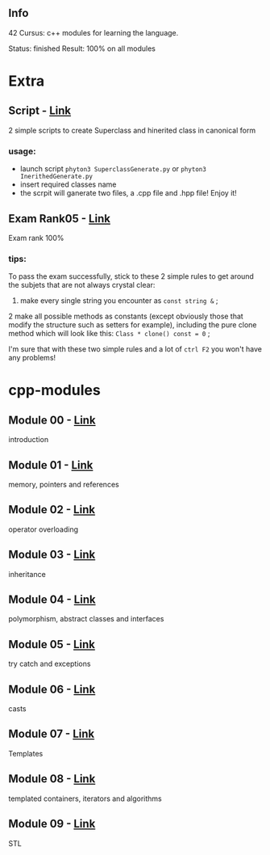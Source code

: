 
## Info
42 Cursus: c++ modules for learning the language.

Status: finished
Result: 100% on all modules

# Extra

## Script - [Link](https://github.com/IvanaRagusa/cpp/tree/main/script)
2 simple scripts to create Superclass and hinerited class in canonical form
### usage: 
- launch script ``` phyton3 SuperclassGenerate.py ``` or ``` phyton3 InerithedGenerate.py ```
- insert required classes name
- the scrpit will ganerate two files, a .cpp file and .hpp file! Enjoy it!

## Exam Rank05 - [Link](https://github.com/IvanaRagusa/cpp/tree/main/exam)
Exam rank 100%
### tips:
To pass the exam successfully, stick to these 2 simple rules to get around the subjets that are not always crystal clear:

1. make every single string you encounter as ``` const string & ``` ;

2 make all possible methods as constants (except obviously those that modify the structure such as setters for example), including the pure clone method which will look like this: ``` Class * clone() const = 0 ``` ;

I'm sure that with these two simple rules and a lot of ```ctrl F2``` you won't have any problems!

# cpp-modules

## Module 00 - [Link](https://github.com/IvanaRagusa/cpp/tree/main/00)
introduction

## Module 01 - [Link](https://github.com/IvanaRagusa/cpp/tree/main/01)
memory, pointers and references

## Module 02 - [Link](https://github.com/IvanaRagusa/cpp/tree/main/02)
operator overloading

## Module 03 - [Link](https://github.com/IvanaRagusa/cpp/tree/main/03)
inheritance

## Module 04 - [Link](https://github.com/IvanaRagusa/cpp/tree/main/04)
polymorphism, abstract classes and interfaces

## Module 05 - [Link](https://github.com/IvanaRagusa/cpp/tree/main/05)
try catch and exceptions

## Module 06 - [Link](https://github.com/IvanaRagusa/cpp/tree/main/06)
casts

## Module 07 - [Link](https://github.com/IvanaRagusa/cpp/tree/main/07)
Templates

## Module 08 - [Link](https://github.com/IvanaRagusa/cpp/tree/main/08)
templated containers, iterators and algorithms

## Module 09 - [Link](https://github.com/IvanaRagusa/cpp/tree/main/09)
STL
